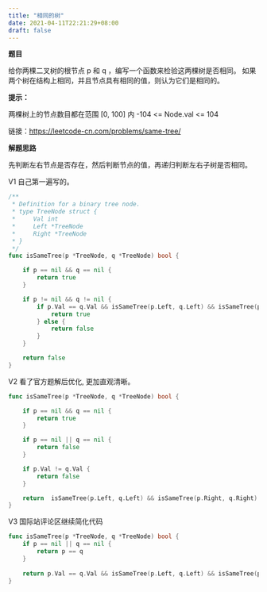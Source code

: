 ```yaml
---
title: "相同的树"
date: 2021-04-11T22:21:29+08:00
draft: false
---
```


**题目**

给你两棵二叉树的根节点 p 和 q ，编写一个函数来检验这两棵树是否相同。
如果两个树在结构上相同，并且节点具有相同的值，则认为它们是相同的。

**提示：**

两棵树上的节点数目都在范围 [0, 100] 内
-104 <= Node.val <= 104

链接：https://leetcode-cn.com/problems/same-tree/

**解题思路**

先判断左右节点是否存在，然后判断节点的值，再递归判断左右子树是否相同。

V1 自己第一遍写的。

```go
/**
 * Definition for a binary tree node.
 * type TreeNode struct {
 *     Val int
 *     Left *TreeNode
 *     Right *TreeNode
 * }
 */
func isSameTree(p *TreeNode, q *TreeNode) bool {

    if p == nil && q == nil {
        return true
    }

    if p != nil && q != nil {
        if p.Val == q.Val && isSameTree(p.Left, q.Left) && isSameTree(p.Right, q.Right) {
            return true
        } else {
            return false
        }
    }

    return false
}
```

V2 看了官方题解后优化, 更加直观清晰。

```go
func isSameTree(p *TreeNode, q *TreeNode) bool {

    if p == nil && q == nil {
        return true
    }

    if p == nil || q == nil {
        return false
    }

    if p.Val != q.Val {
        return false
    }

    return  isSameTree(p.Left, q.Left) && isSameTree(p.Right, q.Right)
}
```

V3 国际站评论区继续简化代码

```go
func isSameTree(p *TreeNode, q *TreeNode) bool {
    if p == nil || q == nil {
        return p == q
    }
    
    return p.Val == q.Val && isSameTree(p.Left, q.Left) && isSameTree(p.Right, q.Right)
}
```